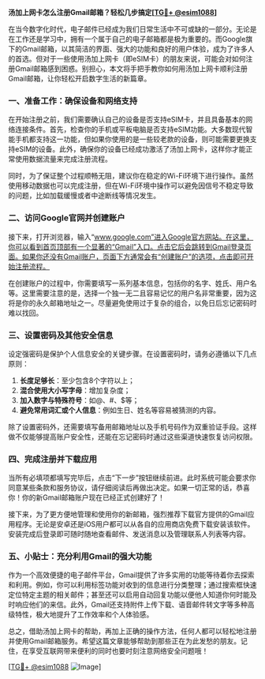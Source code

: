 **汤加上网卡怎么注册Gmail邮箱？轻松几步搞定[[TG💪+ @esim1088](https://t.me/s/esim1088)]**

在当今数字化时代，电子邮件已经成为我们日常生活中不可或缺的一部分。无论是在工作还是学习中，拥有一个属于自己的电子邮箱都是极为重要的。而Google旗下的Gmail邮箱，以其简洁的界面、强大的功能和良好的用户体验，成为了许多人的首选。但对于一些使用汤加上网卡（即eSIM卡）的朋友来说，可能会对如何注册Gmail邮箱感到困惑。别担心，本文将手把手教你如何用汤加上网卡顺利注册Gmail邮箱，让你轻松开启数字生活的新篇章。

### 一、准备工作：确保设备和网络支持

在开始注册之前，我们需要确认自己的设备是否支持eSIM卡，并且具备基本的网络连接条件。首先，检查你的手机或平板电脑是否支持eSIM功能。大多数现代智能手机都支持这一功能，但如果你使用的是一些较老款的设备，则可能需要更换支持eSIM的设备。此外，确保你的设备已经成功激活了汤加上网卡，这样你才能正常使用数据流量来完成注册流程。

同时，为了保证整个过程顺畅无阻，建议你在稳定的Wi-Fi环境下进行操作。虽然使用移动数据也可以完成注册，但在Wi-Fi环境中操作可以避免因信号不稳定导致的问题，比如加载缓慢或者中途断线等情况发生。

### 二、访问Google官网并创建账户

接下来，打开浏览器，输入“www.google.com”进入Google官方网站。在这里，你可以看到首页顶部有一个显著的“Gmail”入口。点击它后会跳转到Gmail登录页面。如果你还没有Gmail账户，页面下方通常会有“创建账户”的选项，点击即可开始注册流程。

在创建账户的过程中，你需要填写一系列基本信息，包括你的名字、姓氏、用户名等。这里需要注意的是，选择一个独一无二且容易记忆的用户名非常重要，因为这将是你的永久邮箱地址之一。尽量避免使用过于复杂的组合，以免日后忘记密码时难以找回。

### 三、设置密码及其他安全信息

设定强密码是保护个人信息安全的关键步骤。在设置密码时，请务必遵循以下几点原则：

1. **长度足够长**：至少包含8个字符以上；
2. **混合使用大小写字母**：增加复杂度；
3. **加入数字与特殊符号**：如@、#、$等；
4. **避免常用词汇或个人信息**：例如生日、姓名等容易被猜测的内容。

除了设置密码外，还需要填写备用邮箱地址以及手机号码作为双重验证手段。这样做不仅能够提高账户安全性，还能在忘记密码时通过这些渠道快速恢复访问权限。

### 四、完成注册并下载应用

当所有必填项都填写完毕后，点击“下一步”按钮继续前进。此时系统可能会要求你同意某些条款和服务协议，请仔细阅读后再做出决定。如果一切正常的话，恭喜你！你的新Gmail邮箱账户现在已经正式创建好了！

接下来，为了更方便地管理和使用你的新邮箱，强烈推荐下载官方提供的Gmail应用程序。无论是安卓还是iOS用户都可以从各自的应用商店免费下载安装该软件。安装完成后登录即可随时随地查看邮件、发送消息以及管理联系人列表等内容。

### 五、小贴士：充分利用Gmail的强大功能

作为一个高效便捷的电子邮件平台，Gmail提供了许多实用的功能等待着你去探索和利用。例如，你可以利用标签功能对收到的信息进行分类整理；通过搜索框快速定位特定主题的相关邮件；甚至还可以启用自动回复功能以便他人知道你何时能及时响应他们的来信。此外，Gmail还支持附件上传下载、语音邮件转文字等多种高级特性，极大地提升了工作效率和个人体验感。

总之，借助汤加上网卡的帮助，再加上正确的操作方法，任何人都可以轻松地注册并使用Gmail邮箱服务。希望这篇文章能够帮助到那些正在为此发愁的朋友。记住，在享受互联网带来便利的同时也要时刻注意网络安全问题哦！

[[TG💪+ @esim1088](https://t.me/s/esim1088) ![Image](https://i.postimg.cc/4NQfJmqS/Snipaste-2025-05-13-00-14-12.png)]